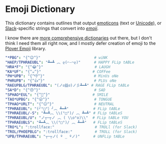# Emoji Dictionary

This dictionary contains outlines that output [emoticons][] (text or
[Unicode][]), or [Slack][]-specific strings that convert into _[emoji][]_.

I know there are
[more comprehensive dictionaries][di-steno-dictionaries/dictionaries/emoji.json]
out there, but I don't think I need them all right now, and I mostly defer
creation of emoji to the [Plover Emoji][] library.

```yaml
"*PBG": "{^😉^}"                        # wiNK
"HAEP/TPHRAEUBL": "┻━┻ ︵ ლ(⌒-⌒ლ)"      # HAPPY FLip tABLe
"HRA*F": "{^😂^}"                       # LAUGH
"KA*UF": "{^☕^}"                       # COFFee
"PH*UPB": "{^👎^}"                      # MinUs oNe
"PHRUPB": "{^👍^}"                      # PLUs oNe
"RAEUPBLG/TPHRAEUBL": "(ノಠ益ಠ)ノ彡┻━┻" # RAGE FLip tABLe
"SA*D": "{^😞^}"                        # SAD
"SPHAO*EUL": "{^🙂^}"                   # SMILE
"TAO*UPBG": "{^😛^}"                    # TONGUE
"TPHAO*URLT": "{^😐^}"                  # NEUTRAL
"TPHRAEUBL": "(╯°□°）╯︵ ┻━┻"           # FLip tABLe
"TPHRAEUBL/-S": "┻━┻︵ \\(°□°)/ ︵ ┻━┻" # FLip tABLeS
"TPHRAEUBL/U": "ノ┬─┬ノ ︵ ( \\o°o)\\"  # FLip tABLe YOU
"TPHRAEUBLS": "┻━┻︵ \\(°□°)/ ︵ ┻━┻"   # FLip tABLeS
"TRO*L": ":trollface:"                  # TROLl (for Slack)
"TROL/PHOEPBLG": ":trollface:"          # TROLL (for Slack)
"UPB/TPHRAEUBL": "┬─┬ノ( º _ ºノ)"      # UNFLip tABLe
```

[di-steno-dictionaries/dictionaries/emoji.json]: https://github.com/didoesdigital/steno-dictionaries/blob/master/dictionaries/emoji.json
[emoji]: https://en.wikipedia.org/wiki/Emoji
[emoticons]: https://en.wikipedia.org/wiki/Emoticon
[Plover Emoji]: https://github.com/morinted/plover_emoji
[Slack]: https://slack.com/
[Unicode]: https://en.wikipedia.org/wiki/Unicode
